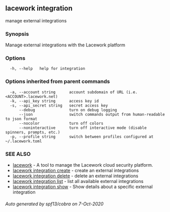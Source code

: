 ## lacework integration

manage external integrations

### Synopsis

Manage external integrations with the Lacework platform

### Options

```
  -h, --help   help for integration
```

### Options inherited from parent commands

```
  -a, --account string      account subdomain of URL (i.e. <ACCOUNT>.lacework.net)
  -k, --api_key string      access key id
  -s, --api_secret string   secret access key
      --debug               turn on debug logging
      --json                switch commands output from human-readable to json format
      --nocolor             turn off colors
      --noninteractive      turn off interactive mode (disable spinners, prompts, etc.)
  -p, --profile string      switch between profiles configured at ~/.lacework.toml
```

### SEE ALSO

* [lacework](lacework.md)	 - A tool to manage the Lacework cloud security platform.
* [lacework integration create](lacework_integration_create.md)	 - create an external integrations
* [lacework integration delete](lacework_integration_delete.md)	 - delete an external integrations
* [lacework integration list](lacework_integration_list.md)	 - list all available external integrations
* [lacework integration show](lacework_integration_show.md)	 - Show details about a specific external integration

###### Auto generated by spf13/cobra on 7-Oct-2020
